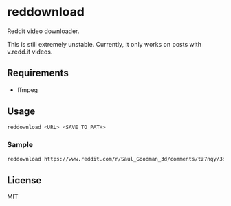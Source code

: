 # reddownload

Reddit video downloader. 

This is still extremely unstable. Currently, it only works on posts with v.redd.it videos.

## Requirements
* ffmpeg

## Usage
```bash
reddownload <URL> <SAVE_TO_PATH>
```

### Sample
```bash
reddownload https://www.reddit.com/r/Saul_Goodman_3d/comments/tz7nqy/3d_saul_goodman/ 3d_saul.mp4 
```

## License
MIT
